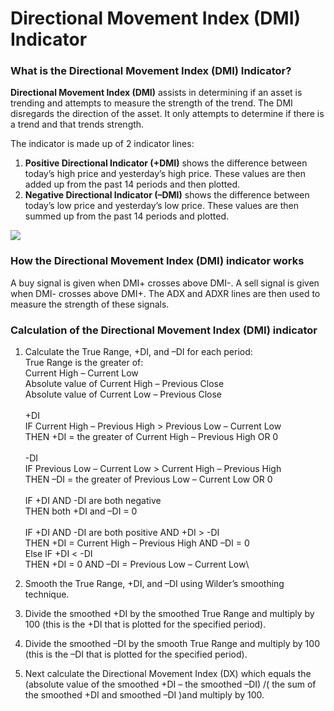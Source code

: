 # Directional Movement Index (DMI) Indicator

### What is the Directional Movement Index (DMI) Indicator?

**Directional Movement Index (DMI)** assists in determining if an asset is trending and attempts to measure the strength of the trend. The DMI disregards the direction of the asset. It only attempts to determine if there is a trend and that trends strength.

The indicator is made up of 2 indicator lines:

1. **Positive Directional Indicator (+DMI)** shows the difference between today’s high price and yesterday’s high price. These values are then added up from the past 14 periods and then plotted.
2. **Negative Directional Indicator (–DMI)** shows the difference between today’s low price and yesterday’s low price. These values are then summed up from the past 14 periods and plotted.

![](<../../../../.gitbook/assets/image (58) (1).png>)

### How the Directional Movement Index (DMI) indicator works

A buy signal is given when DMI+ crosses above DMI-. A sell signal is given when DMI- crosses above DMI+. The ADX and ADXR lines are then used to measure the strength of these signals.

### Calculation of the Directional Movement Index (DMI) indicator

1. Calculate the True Range, +DI, and –DI for each period:\
   True Range is the greater of:\
   Current High – Current Low\
   Absolute value of Current High – Previous Close\
   Absolute value of Current Low – Previous Close\
   \
   \+DI\
   IF Current High – Previous High > Previous Low – Current Low\
   THEN +DI = the greater of Current High – Previous High OR 0\
   &#x20; \
   \-DI\
   IF Previous Low – Current Low > Current High – Previous High\
   THEN –DI = the greater of Previous Low – Current Low OR 0\
   \
   IF +DI AND -DI are both negative\
   THEN both +DI and –DI = 0\
   \
   IF +DI AND -DI are both positive AND +DI > -DI\
   THEN +DI = Current High – Previous High AND –DI = 0\
   Else IF +DI < -DI\
   THEN +DI = 0 AND –DI = Previous Low – Current Low\

2. Smooth the True Range, +DI, and –DI using Wilder’s smoothing technique.
3. Divide the smoothed +DI by the smoothed True Range and multiply by 100 (this is the +DI that is plotted for the specified period).
4. Divide the smoothed –DI by the smooth True Range and multiply by 100 (this is the –DI that is plotted for the specified period).
5. Next calculate the Directional Movement Index (DX) which equals the (absolute value of the smoothed +DI – the smoothed –DI) /( the sum of the smoothed +DI and smoothed –DI )and multiply by 100.
